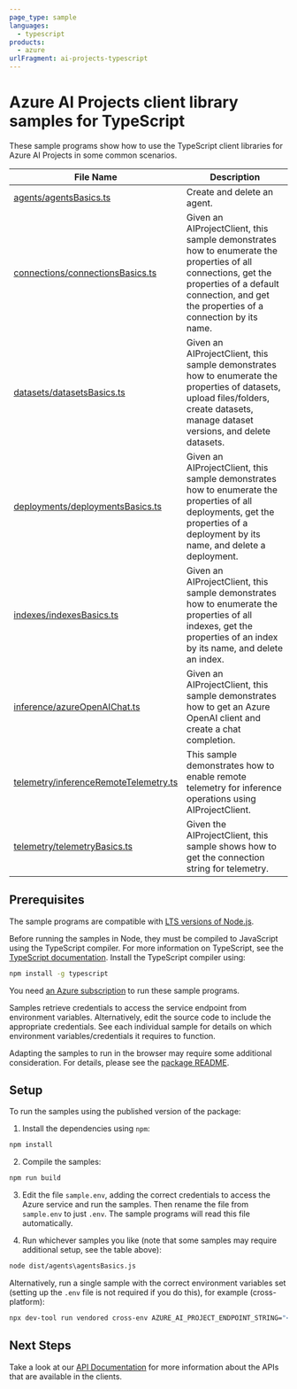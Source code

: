 ```yaml
---
page_type: sample
languages:
  - typescript
products:
  - azure
urlFragment: ai-projects-typescript
---
```


# Azure AI Projects client library samples for TypeScript

These sample programs show how to use the TypeScript client libraries for Azure AI Projects in some common scenarios.

| **File Name**                                                               | **Description**                                                                                                                                                                                        |
| --------------------------------------------------------------------------- | ------------------------------------------------------------------------------------------------------------------------------------------------------------------------------------------------------ |
| [agents/agentsBasics.ts][agents_agentsbasics]                               | Create and delete an agent.                                                                                                                                                                            |
| [connections/connectionsBasics.ts][connections_connectionsbasics]           | Given an AIProjectClient, this sample demonstrates how to enumerate the properties of all connections, get the properties of a default connection, and get the properties of a connection by its name. |
| [datasets/datasetsBasics.ts][datasets_datasetsbasics]                       | Given an AIProjectClient, this sample demonstrates how to enumerate the properties of datasets, upload files/folders, create datasets, manage dataset versions, and delete datasets.                   |
| [deployments/deploymentsBasics.ts][deployments_deploymentsbasics]           | Given an AIProjectClient, this sample demonstrates how to enumerate the properties of all deployments, get the properties of a deployment by its name, and delete a deployment.                        |
| [indexes/indexesBasics.ts][indexes_indexesbasics]                           | Given an AIProjectClient, this sample demonstrates how to enumerate the properties of all indexes, get the properties of an index by its name, and delete an index.                                    |
| [inference/azureOpenAIChat.ts][inference_azureopenaichat]                   | Given an AIProjectClient, this sample demonstrates how to get an Azure OpenAI client and create a chat completion.                                                                                     |
| [telemetry/inferenceRemoteTelemetry.ts][telemetry_inferenceremotetelemetry] | This sample demonstrates how to enable remote telemetry for inference operations using AIProjectClient.                                                                                                |
| [telemetry/telemetryBasics.ts][telemetry_telemetrybasics]                   | Given the AIProjectClient, this sample shows how to get the connection string for telemetry.                                                                                                           |

## Prerequisites

The sample programs are compatible with [LTS versions of Node.js](https://github.com/nodejs/release#release-schedule).

Before running the samples in Node, they must be compiled to JavaScript using the TypeScript compiler. For more information on TypeScript, see the [TypeScript documentation][typescript]. Install the TypeScript compiler using:

```bash
npm install -g typescript
```

You need [an Azure subscription][freesub] to run these sample programs.

Samples retrieve credentials to access the service endpoint from environment variables. Alternatively, edit the source code to include the appropriate credentials. See each individual sample for details on which environment variables/credentials it requires to function.

Adapting the samples to run in the browser may require some additional consideration. For details, please see the [package README][package].

## Setup

To run the samples using the published version of the package:

1. Install the dependencies using `npm`:

```bash
npm install
```

2. Compile the samples:

```bash
npm run build
```

3. Edit the file `sample.env`, adding the correct credentials to access the Azure service and run the samples. Then rename the file from `sample.env` to just `.env`. The sample programs will read this file automatically.

4. Run whichever samples you like (note that some samples may require additional setup, see the table above):

```bash
node dist/agents\agentsBasics.js
```

Alternatively, run a single sample with the correct environment variables set (setting up the `.env` file is not required if you do this), for example (cross-platform):

```bash
npx dev-tool run vendored cross-env AZURE_AI_PROJECT_ENDPOINT_STRING="<azure ai project endpoint string>" node dist/agents\agentsBasics.js
```

## Next Steps

Take a look at our [API Documentation][apiref] for more information about the APIs that are available in the clients.

[agents_agentsbasics]: https://github.com/Azure/azure-sdk-for-js/blob/main/sdk/ai/ai-projects/samples/v1/typescript/src/agents/agentsBasics.ts
[connections_connectionsbasics]: https://github.com/Azure/azure-sdk-for-js/blob/main/sdk/ai/ai-projects/samples/v1/typescript/src/connections/connectionsBasics.ts
[datasets_datasetsbasics]: https://github.com/Azure/azure-sdk-for-js/blob/main/sdk/ai/ai-projects/samples/v1/typescript/src/datasets/datasetsBasics.ts
[deployments_deploymentsbasics]: https://github.com/Azure/azure-sdk-for-js/blob/main/sdk/ai/ai-projects/samples/v1/typescript/src/deployments/deploymentsBasics.ts
[indexes_indexesbasics]: https://github.com/Azure/azure-sdk-for-js/blob/main/sdk/ai/ai-projects/samples/v1/typescript/src/indexes/indexesBasics.ts
[inference_azureopenaichat]: https://github.com/Azure/azure-sdk-for-js/blob/main/sdk/ai/ai-projects/samples/v1/typescript/src/inference/azureOpenAIChat.ts
[telemetry_inferenceremotetelemetry]: https://github.com/Azure/azure-sdk-for-js/blob/main/sdk/ai/ai-projects/samples/v1/typescript/src/telemetry/inferenceRemoteTelemetry.ts
[telemetry_telemetrybasics]: https://github.com/Azure/azure-sdk-for-js/blob/main/sdk/ai/ai-projects/samples/v1/typescript/src/telemetry/telemetryBasics.ts
[apiref]: https://learn.microsoft.com/javascript/api/@azure/ai-projects
[freesub]: https://azure.microsoft.com/free/
[package]: https://github.com/Azure/azure-sdk-for-js/tree/main/sdk/ai/ai-projects/README.md
[typescript]: https://www.typescriptlang.org/docs/home.html
